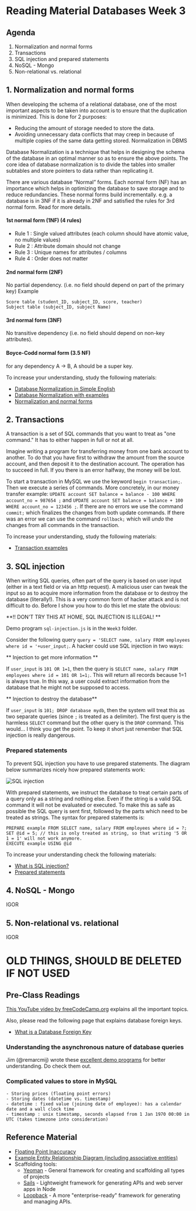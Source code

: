 # Reading Material Databases Week 3

## Agenda

1. Normalization and normal forms
2. Transactions
3. SQL injection and prepared statements
4. NoSQL - Mongo
5. Non-relational vs. relational

## 1. Normalization and normal forms

When developing the schema of a relational database, one of the most important aspects to be taken into account is to ensure that the duplication is minimized. This is done for 2 purposes:  
* Reducing the amount of storage needed to store the data.
* Avoiding unnecessary data conflicts that may creep in because of multiple copies of the same data getting stored.
Normalization in DBMS

Database Normalization is a technique that helps in designing the schema of the database in an optimal manner so as to ensure the above points. The core idea of database normalization is to divide the tables into smaller subtables and store pointers to data rather than replicating it. 

There are various database “Normal” forms. Each normal form (NF) has an importance which helps in optimizing the database to save storage and to reduce redundancies. These normal forms build incrementally. e.g. a database is in 3NF if it is already in 2NF and satisfied the 
rules for 3rd normal form. Read  for more details.

#### 1st normal form (1NF) (4 rules)
* Rule 1 : Single valued attributes (each column should have atomic value, no multiple values)
* Rule 2 : Attribute domain should not change
* Rule 3 : Unique names for attributes / columns
* Rule 4 : Order does not matter
#### 2nd normal form (2NF)
No partial dependency. (i.e. no field should depend on part of the primary key)
Example
```
Score table (student_ID, subject_ID, score, teacher)
Subject table (subject_ID, subject Name)
```
#### 3rd normal form (3NF)
No transitive dependency (i.e. no field should depend on non-key attributes).

#### Boyce-Codd normal form (3.5 NF)
for any dependency A → B, A should be a super key.

To increase your understanding, study the following materials:

* [Database Normalization in Simple English](https://www.essentialsql.com/get-ready-to-learn-sql-database-normalization-explained-in-simple-english/)
* [Database Normalization with examples](https://www.studytonight.com/dbms/database-normalization.php)
* [Normalization and normal forms](https://hackr.io/blog/dbms-normalization)


## 2. Transactions

A transaction is a set of SQL commands that you want to treat as "one command." It has to either happen in full or not at all.

Imagine writing a program for transferring money from one bank account to another. To do that you have first to withdraw the amount from the source account, and then deposit it to the destination account. The operation has to succeed in full. If you there is an error halfway, the money will be lost.

To start a transaction in MySQL we use the keyword `begin transaction;`. Then we execute a series of commands. More concretely, in our money transfer example: `UPDATE account SET balance = balance - 100 WHERE account_no = 987654 ;` and `UPDATE account SET balance = balance + 100 WHERE account_no = 123456 ;`. If there are no errors we use the command `commit;` which finalizes the changes from both update commands. If there was an error we can use the command `rollback;` which will *undo* the changes from all commands in the transaction.

To increase your understanding, study the following materials:

* [Transaction examples](https://www.w3resource.com/sql/controlling-transactions.php)

## 3. SQL injection

When writing SQL queries, often part of the query is based on user input (either in a text field or via an http request).
A malicious user can tweak the input so as to acquire more information from the database or
to destroy the database (literally!). This is a very common form of hacker attack and is not difficult to do. Before I show you how to do this let me state the obvious:

**!! DON'T TRY THIS AT HOME, SQL INJECTION IS ILLEGAL! **

Demo program `sql-injection.js` is in the `Week3` folder.

Consider the following query `query = 'SELECT name, salary FROM employees where id = '+user_input;`. A hacker could use SQL injection in two ways:

** Injection to get more information **

If `user_input` is `101 OR 1=1`, then the query is `SELECT name, salary FROM employees where id = 101 OR 1=1;`. This will return all records because 1=1 is always true. In this way, a user could extract information from the database that he might not be supposed to access.


** Injection to destroy the database**

If `user_input` is `101; DROP database mydb`, then the system will treat this as two separate queries (since `;` is treated as a delimiter). The first query is the harmless `SELECT` command but the other query is the `DROP` command. This would... I think you get the point. To keep it short just remember that SQL injection is really dangerous.

### Prepared statements

To prevent SQL injection you have to use prepared statements. The diagram below summarizes nicely how prepared statements work:

![SQL injection](https://pics.me.me/prepared-statements-sol-injections-let-me-in-adult-swim-sol-62056759.png)

With prepared statements, we instruct the database to treat certain parts of a query only as a string and nothing else. Even if the string is a valid SQL command it will not be evaluated or executed. To make this as safe as possible the SQL query is sent first, followed by the parts which need to be treated as strings. The syntax for prepared statements is:

```
PREPARE example FROM SELECT name, salary FROM employees where id = ?;
SET @id = 5; // this is only treated as string, so that writing '5 OR 1 = 1' will not work anymore.
EXECUTE example USING @id
```

To increase your understanding check the following materials:
* [What is SQL injection?](https://www.youtube.com/watch?v=ciNHn38EyRc)
* [Prepared statements](https://www.databasejournal.com/features/mysql/a-guide-to-mysql-prepared-statements-and-parameterized-queries.html)

## 4. NoSQL - Mongo

IGOR

## 5. Non-relational vs. relational

IGOR

# OLD THINGS, SHOULD BE DELETED IF NOT USED


## Pre-Class Readings

[This YouTube video by freeCodeCamp.org](https://www.youtube.com/watch?v=HXV3zeQKqGY) explains
all the important topics.

Also, please read the following page that explains database foreign keys.
- [What is a Database Foreign Key](http://databases.about.com/cs/specificproducts/g/foreignkey.htm)

### Understanding the asynchronous nature of database queries
Jim (@remarcmij) wrote these [excellent demo programs](https://github.com/remarcmij/database_examples)
for better understanding. Do check them out.


### Complicated values to store in MySQL
    - Storing prices (floating point errors)
    - Storing dates (datetime vs. timestamp)
    - datetime : fixed value (joining date of employee): has a calendar date and a wall clock time
    - timestamp : unix timestamp, seconds elapsed from 1 Jan 1970 00:00 in UTC (takes timezone into consideration)


## Reference Material

- [Floating Point Inaccuracy](http://stackoverflow.com/questions/2100490/floating-point-inaccuracy-examples#2100502)
- [Example Entity Relationship Diagram (including associative entities)](http://users.csc.calpoly.edu/~jdalbey/308/Lectures/HOWTO-ERD.html)
- Scaffolding tools:
    - [Yeoman](http://yeoman.io) - General framework for creating and scaffolding all types of projects
    - [Sails](http://sails.js) - Lightweight framework for generating APIs and web server apps in Node
    - [Loopback](http://loopback.io/) - A more "enterprise-ready" framework for generating and managing APIs.


